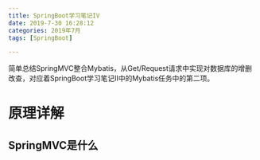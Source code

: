 ```yaml
---
title: SpringBoot学习笔记IV
date: 2019-7-30 16:28:12
categories: 2019年7月
tags: [SpringBoot]

---
```


简单总结SpringMVC整合Mybatis，从Get/Request请求中实现对数据库的增删改查，对应着SpringBoot学习笔记II中的Mybatis任务中的第二项。

<!-- more -->

# 原理详解

## SpringMVC是什么
